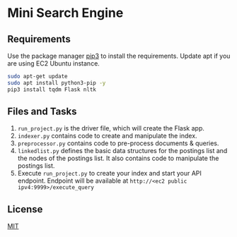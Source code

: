 # Mini Search Engine


## Requirements

Use the package manager [pip3](https://pip.pypa.io/en/stable/) to install the requirements. Update apt if you are using EC2 Ubuntu instance.

```bash
sudo apt-get update
sudo apt install python3-pip -y
pip3 install tqdm Flask nltk
```

## Files and Tasks

1. `run_project.py` is the driver file, which will create the Flask app. 
2. `indexer.py` contains code to create and manipulate the index.
3. `preprocessor.py` contains code to pre-process documents & queries. 
3. `linkedlist.py` defines the basic data structures for the postings list and the nodes of the postings list. It also contains code to manipulate the postings list. 
4. Execute `run_project.py` to create your index and start your API endpoint. Endpoint will be available at `http://<ec2 public ipv4:9999>/execute_query`


## License
[MIT](https://choosealicense.com/licenses/mit/)
